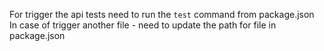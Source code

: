 For trigger the api tests need to run the `test` command from package.json \
In case of trigger another file - need to update the path for file in package.json
